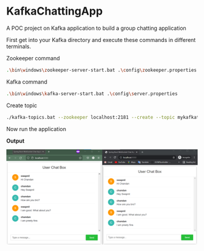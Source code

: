 # KafkaChattingApp

A POC project on Kafka application to build a group chatting application



First get into your Kafka directory and execute these commands in different terminals.



Zookeeper command

```bash
.\bin\windows\zookeeper-server-start.bat .\config\zookeeper.properties
```

Kafka command

```bash
.\bin\windows\kafka-server-start.bat .\config\server.properties
```

Create topic

```bash
./kafka-topics.bat --zookeeper localhost:2181 --create --topic mykafkatopic --partitions 1 --replication-factor 1
```

Now run the application



**Output**

![](./images/1.png)
